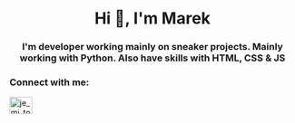 <h1 align="center">Hi 👋, I'm Marek</h1>
<h3 align="center">I'm developer working mainly on sneaker projects. Mainly working with Python. Also have skills with HTML, CSS & JS</h3>

<h3 align="left">Connect with me:</h3>
<p align="left">
<a href="[Discord](https://discordapp.com/users/781597930196303964)" target="blank"><img align="center" src="https://raw.githubusercontent.com/rahuldkjain/github-profile-readme-generator/master/src/images/icons/Social/discord.svg" alt="je_mi_to_burt#2604" height="30" width="40" /></a>
</p>
